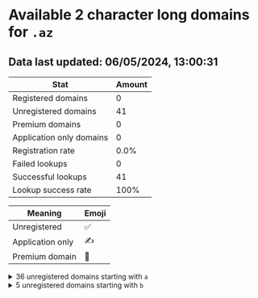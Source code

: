 # Available 2 character long domains for `.az`

## Data last updated: 06/05/2024, 13:00:31

|Stat|Amount|
|--|--|
|Registered domains|0|
|Unregistered domains|41|
|Premium domains|0|
|Application only domains|0|
|Registration rate|0.0%|
|Failed lookups|0|
|Successful lookups|41|
|Lookup success rate|100%|


|Meaning|Emoji|
|--|--|
|Unregistered|:white_check_mark:|
|Application only|:writing_hand:|
|Premium domain|:gem:|

<details>
<summary>36 unregistered domains starting with <bold><code>a</code></bold></summary>

|Type|Domain|
|--|--|
|:white_check_mark:|`a0.az`|
|:white_check_mark:|`a1.az`|
|:white_check_mark:|`a2.az`|
|:white_check_mark:|`a3.az`|
|:white_check_mark:|`a4.az`|
|:white_check_mark:|`a5.az`|
|:white_check_mark:|`a6.az`|
|:white_check_mark:|`a7.az`|
|:white_check_mark:|`a8.az`|
|:white_check_mark:|`a9.az`|
|:white_check_mark:|`aa.az`|
|:white_check_mark:|`ab.az`|
|:white_check_mark:|`ac.az`|
|:white_check_mark:|`ad.az`|
|:white_check_mark:|`ae.az`|
|:white_check_mark:|`af.az`|
|:white_check_mark:|`ag.az`|
|:white_check_mark:|`ah.az`|
|:white_check_mark:|`ai.az`|
|:white_check_mark:|`aj.az`|
|:white_check_mark:|`ak.az`|
|:white_check_mark:|`al.az`|
|:white_check_mark:|`am.az`|
|:white_check_mark:|`an.az`|
|:white_check_mark:|`ao.az`|
|:white_check_mark:|`ap.az`|
|:white_check_mark:|`aq.az`|
|:white_check_mark:|`ar.az`|
|:white_check_mark:|`as.az`|
|:white_check_mark:|`at.az`|
|:white_check_mark:|`au.az`|
|:white_check_mark:|`av.az`|
|:white_check_mark:|`aw.az`|
|:white_check_mark:|`ax.az`|
|:white_check_mark:|`ay.az`|
|:white_check_mark:|`az.az`|
</details>
<details>
<summary>5 unregistered domains starting with <bold><code>b</code></bold></summary>

|Type|Domain|
|--|--|
|:white_check_mark:|`ba.az`|
|:white_check_mark:|`bb.az`|
|:white_check_mark:|`bc.az`|
|:white_check_mark:|`bd.az`|
|:white_check_mark:|`be.az`|
</details>